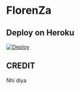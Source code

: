 # FlorenZa





 ## Deploy on Heroku 
    
[![Deploy](https://www.herokucdn.com/deploy/button.svg)](https://heroku.com/deploy?template=https://github.com/T5FR0CK5T4R/florenzabot)

## CREDIT 

 Nhi diya 



